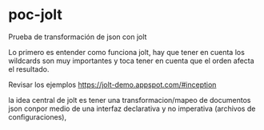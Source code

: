 # poc-jolt
Prueba de transformación de json con jolt

Lo primero es entender como funciona jolt, hay que tener en cuenta los wildcards son muy importantes y toca tener en cuenta que el orden afecta el resultado.

Revisar los ejemplos https://jolt-demo.appspot.com/#inception

la idea central de jolt es tener una transformacion/mapeo de documentos json conpor medio de una interfaz declarativa y no imperativa (archivos de configuraciones), 
